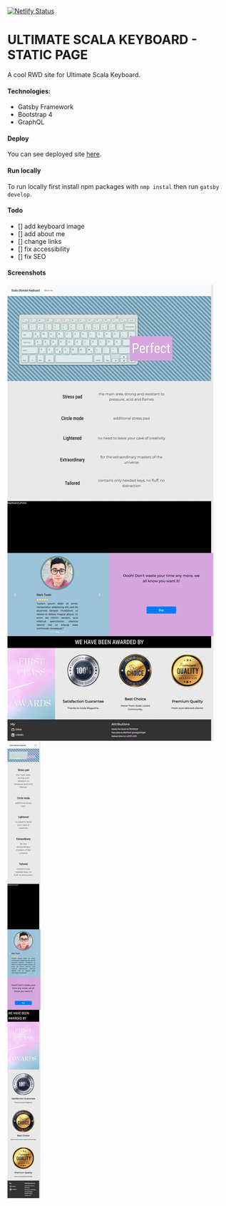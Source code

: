 [![Netlify Status](https://api.netlify.com/api/v1/badges/8d33fb0f-2a42-43e0-b37f-fe991ac5c9b4/deploy-status)](https://app.netlify.com/sites/pedantic-poincare-76783e/deploys)

# ULTIMATE SCALA KEYBOARD - STATIC PAGE

A cool RWD site for Ultimate Scala Keyboard.

#### Technologies:

   - Gatsby Framework
   - Bootstrap 4
   - GraphQL

#### Deploy

You can see deployed site [here](https://app.netlify.com/sites/pedantic-poincare-76783e/deploys).

#### Run locally

To run locally first install npm packages with `nmp instal` then run `gatsby develop`.

#### Todo

- [] add keyboard image
- [] add about me
- [] change links
- [] fix accessibility
- [] fix SEO

#### Screenshots

![Desktop version](/screenshots/screen_desktop.png)
![Mobile version](/screenshots/srceen_mobile.png)

